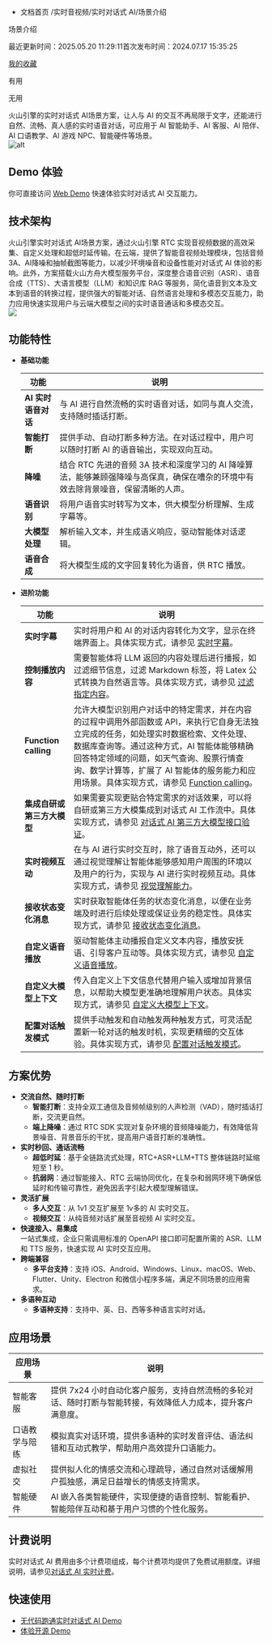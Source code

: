 - 文档首页
/实时音视频/实时对话式 AI/场景介绍

场景介绍

最近更新时间：2025.05.20 11:29:11首次发布时间：2024.07.17 15:35:25

[我的收藏](https://www.volcengine.com/docs/favorite)

有用

无用

火山引擎的实时对话式 AI场景方案，让人与 AI 的交互不再局限于文字，还能进行自然、流畅、真人感的实时语音对话，可应用于 AI 智能助手、AI 客服、AI 陪伴、AI 口语教学、AI 游戏 NPC、智能硬件等场景。  
![alt](https://portal.volccdn.com/obj/volcfe/cloud-universal-doc/upload_4d24d5a9acbe935d0b02046a6e0e440b.gif)

## Demo 体验

你可直接访问 [Web Demo](https://demo.volcvideo.com/aigc/login?from=doc) 快速体验实时对话式 AI 交互能力。

## 技术架构

火山引擎实时对话式 AI场景方案，通过火山引擎 RTC 实现音视频数据的高效采集、自定义处理和超低时延传输。在云端，提供了智能音视频处理模块，包括音频 3A、AI降噪和抽帧截图等能力，以减少环境噪音和设备性能对对话式 AI 体验的影响。此外，方案搭载火山方舟大模型服务平台，深度整合语音识别（ASR）、语音合成（TTS）、大语言模型（LLM）和知识库 RAG 等服务，简化语音到文本及文本到语音的转换过程，提供强大的智能对话、自然语言处理和多模态交互能力，助力应用快速实现用户与云端大模型之间的实时语音通话和多模态交互。  
![](https://portal.volccdn.com/obj/volcfe/cloud-universal-doc/upload_dde35514224c18bc3aa01f3220e65a1a.jpg)

## 功能特性

- **基础功能**
    
    |功能|说明|
    |---|---|
    |**AI 实时语音对话**|与 AI 进行自然流畅的实时语音对话，如同与真人交流，支持随时插话打断。|
    |**智能打断**|提供手动、自动打断多种方法。在对话过程中，用户可以随时打断 AI 的语音输出，实现双向互动。|
    |**降噪**|结合 RTC 先进的音频 3A 技术和深度学习的 AI 降噪算法，能够兼顾强降噪与高保真，确保在嘈杂的环境中有效去除背景噪音，保留清晰的人声。|
    |**语音识别**|将用户语音实时转写为文本，供大模型分析理解、生成字幕等。|
    |**大模型处理**|解析输入文本，并生成语义响应，驱动智能体对话逻辑。|
    |**语音合成**|将大模型生成的文字回复转化为语音，供 RTC 播放。|
    
- **进阶功能**
    
    |功能|说明|
    |---|---|
    |**实时字幕**|实时将用户和 AI 的对话内容转化为文字，显示在终端界面上。具体实现方式，请参见 [实时字幕](https://www.volcengine.com/docs/6348/1337284)。|
    |**控制播放内容**|需要智能体将 LLM 返回的内容处理后进行播报，如过滤细节信息，过滤 Markdown 标签，将 Latex 公式转换为自然语言等。具体实现方式，请参见 [过滤指定内容](https://www.volcengine.com/docs/6348/1350596)。|
    |**Function calling**|允许大模型识别用户对话中的特定需求，并在内容的过程中调用外部函数或 API，来执行它自身无法独立完成的任务，如处理实时数据检索、文件处理、数据库查询等。通过这种方式，AI 智能体能够精确回答特定领域的问题，如天气查询、股票行情查询、数学计算等，扩展了 AI 智能体的服务能力和应用场景。具体实现方式，请参见 [Function calling](https://www.volcengine.com/docs/6348/1554654)。|
    |**集成自研或第三方大模型**|如果需要实现更贴合特定需求的对话效果，可以将自研或第三方大模集成到对话式 AI 工作流中。具体实现方式，请参见 [对话式 AI 第三方大模型接口验证](https://www.volcengine.com/docs/6348/1399966)。|
    |**实时视频互动**|在与 AI 进行实时交互时，除了语音互动外，还可以通过视觉理解让智能体能够感知用户周围的环境以及用户的行为，实现与 AI 进行实时视频互动。具体实现方式，请参见 [视觉理解能力](https://www.volcengine.com/docs/6348/1408245)。|
    |**接收状态变化消息**|实时获取智能体任务的状态变化消息，以便在业务端及时进行后续处理或保证业务的稳定性。具体实现方式，请参见 [接收状态变化消息](https://www.volcengine.com/docs/6348/1415216)。|
    |**自定义语音播放**|驱动智能体主动播报自定义文本内容，播放安抚语、引导客户互动等。具体实现方式，请参见 [自定义语音播放](https://www.volcengine.com/docs/6348/1449206)。|
    |**自定义大模型上下文**|传入自定义上下文信息代替用户输入或增加背景信息，以帮助大模型更准确地理解用户状态。具体实现方式，请参见 [自定义大模型上下文](https://www.volcengine.com/docs/6348/1511926)。|
    |**配置对话触发模式**|提供手动触发和自动触发两种触发方式，可灵活配置新一轮对话的触发时机，实现更精细的交互体验。具体实现方式，请参见 [配置对话触发模式](https://www.volcengine.com/docs/6348/1544164)。|
    

## 方案优势

- **交流自然、随时打断**
    - **智能打断**：支持全双工通信及音频帧级别的人声检测（VAD），随时插话打断，交流更自然。
    - **端上降噪**：通过 RTC SDK 实现对复杂环境的音频降噪能力，有效降低背景噪音、背景音乐的干扰，提高用户语音打断的准确性。
- **实时秒回、通话流畅**
    - **超低时延**：基于全链路流式处理，RTC+ASR+LLM+TTS 整体链路时延缩短至 1 秒。
    - **抗弱网**：通过智能接入、RTC 云端协同优化，在复杂和弱网环境下确保低延时和传输可靠性，避免因丢字引起大模型理解错误。
- **灵活扩展**
    - **多人交互**：从 1v1 交互扩展至 1v多的 AI 实时交互。
    - **视频交互**：从纯音频对话扩展至音视频 AI 实时交互。
- **快速接入、易集成**  
    一站式集成，企业只需调用标准的 OpenAPI 接口即可配置所需的 ASR、LLM 和 TTS 服务，快速实现 AI 实时交互应用。
- **跨端兼容**
    - **多平台支持**：支持 iOS、Android、Windows、Linux、macOS、Web、Flutter、Unity、Electron 和微信小程序多端，满足不同场景的应用需求。
- **多语种互动**
    - **多语种支持**：支持中、英、日、西等多种语言实时对话。

## 应用场景

|应用场景|说明|
|---|---|
|智能客服|提供 7x24 小时自动化客户服务，支持自然流畅的多轮对话、随时打断与智能转接，有效降低人力成本，提升客户满意度。|
|口语教学与陪练|模拟真实对话环境，提供多语种的实时发音评估、语法纠错和互动式教学，帮助用户高效提升口语能力。|
|虚拟社交|提供拟人化的情感交流和心理疏导，通过自然对话缓解用户孤独感，满足日益增长的情感支持需求。|
|智能硬件|AI 嵌入各类智能硬件，实现便捷的语音控制、智能看护、智能陪伴互动和基于用户习惯的个性化服务。|

## 计费说明

实时对话式 AI 费用由多个计费项组成，每个计费项均提供了免费试用额度。详细说明，请参见[对话式 AI 实时计费](https://www.volcengine.com/docs/6348/1392584)。

## 快速使用

- [无代码跑通实时对话式 AI Demo](https://console.volcengine.com/rtc/guide?)
- [体验开源 Demo](https://github.com/volcengine/rtc-aigc-demo)